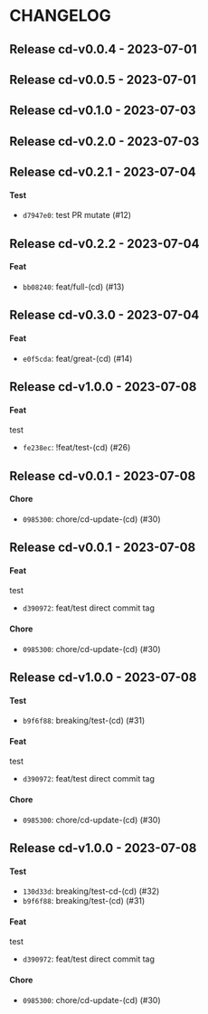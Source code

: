 # CHANGELOG

 
## Release cd-v0.0.4 - 2023-07-01

## Release cd-v0.0.5 - 2023-07-01

## Release cd-v0.1.0 - 2023-07-03

## Release cd-v0.2.0 - 2023-07-03

## Release cd-v0.2.1 - 2023-07-04
#### Test
- `d7947e0`: test PR mutate (#12)


## Release cd-v0.2.2 - 2023-07-04
#### Feat
- `bb08240`: feat/full-(cd) (#13)


## Release cd-v0.3.0 - 2023-07-04
#### Feat
- `e0f5cda`: feat/great-(cd) (#14)


## Release cd-v1.0.0 - 2023-07-08
#### Feat
test
- `fe238ec`: !feat/test-(cd) (#26)


## Release cd-v0.0.1 - 2023-07-08
#### Chore
- `0985300`: chore/cd-update-(cd) (#30)


## Release cd-v0.0.1 - 2023-07-08
#### Feat
test
- `d390972`: feat/test direct commit tag

#### Chore
- `0985300`: chore/cd-update-(cd) (#30)


## Release cd-v1.0.0 - 2023-07-08
#### Test
- `b9f6f88`: breaking/test-(cd) (#31)

#### Feat
test
- `d390972`: feat/test direct commit tag

#### Chore
- `0985300`: chore/cd-update-(cd) (#30)


## Release cd-v1.0.0 - 2023-07-08
#### Test
- `130d33d`: breaking/test-cd-(cd) (#32)
- `b9f6f88`: breaking/test-(cd) (#31)

#### Feat
test
- `d390972`: feat/test direct commit tag

#### Chore
- `0985300`: chore/cd-update-(cd) (#30)

